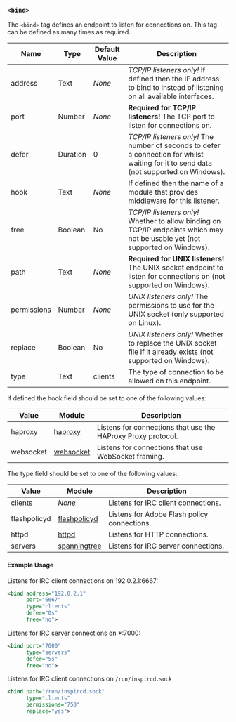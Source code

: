 <!-- This file contains a page fragment. Any changes will affect all pages that include it. -->

### `<bind>`

The `<bind>` tag defines an endpoint to listen for connections on. This tag can be defined as many times as required.

Name        | Type     | Default Value | Description
----------- | -------- | ------------- | -----------
address     | Text     | *None*        | *TCP/IP listeners only!* If defined then the IP address to bind to instead of listening on all available interfaces.
port        | Number   | *None*        | **Required for TCP/IP listeners!** The TCP port to listen for connections on.
defer       | Duration | 0             | *TCP/IP listeners only!* The number of seconds to defer a connection for whilst waiting for it to send data (not supported on Windows).
hook        | Text     | *None*        | If defined then the name of a module that provides middleware for this listener.
free        | Boolean  | No            | *TCP/IP listeners only!* Whether to allow binding on TCP/IP endpoints which may not be usable yet (not supported on Windows).
path        | Text     | *None*        | **Required for UNIX listeners!** The UNIX socket endpoint to listen for connections on (not supported on Windows).
permissions | Number   | *None*        | *UNIX listeners only!* The permissions to use for the UNIX socket (only supported on Linux).
replace     | Boolean  | No            | *UNIX listeners only!* Whether to replace the UNIX socket file if it already exists (not supported on Windows).
type        | Text     | clients       | The type of connection to be allowed on this endpoint.

If defined the hook field should be set to one of the following values:

Value     | Module                            | Description
--------- | --------------------------------- | -----------
haproxy   | [haproxy](/3/modules/haproxy)     | Listens for connections that use the HAProxy Proxy protocol.
websocket | [websocket](/3/modules/websocket) | Listens for connections that use WebSocket framing.

The type field should be set to one of the following values:

Value        | Module                                  | Description
------------ | --------------------------------------- | -----------
clients      | *None*                                  | Listens for IRC client connections.
flashpolicyd | [flashpolicyd](/3/modules/flashpolicyd) | Listens for Adobe Flash policy connections.
httpd        | [httpd](/3/modules/httpd)               | Listens for HTTP connections.
servers      | [spanningtree](/3/modules/spanningtree) | Listens for IRC server connections.

#### Example Usage

Listens for IRC client connections on 192.0.2.1:6667:

```xml
<bind address="192.0.2.1"
      port="6667"
      type="clients"
      defer="0s"
      free="no">
```

Listens for IRC server connections on *:7000:

```xml
<bind port="7000"
      type="servers"
      defer="5s"
      free="no">
```

Listens for IRC client connections on `/run/inspircd.sock`

```xml
<bind path="/run/inspircd.sock"
      type="clients"
      permissions="750"
      replace="yes">
```
